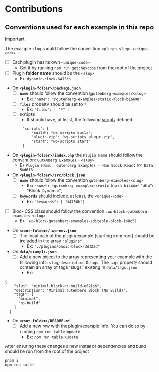# Contributions

## Conventions used for each example in this repo 

> [!IMPORTANT]
> The example `slug` should follow the convention `<plugin-slug>-<unique-code>`

- [ ] Each plugin has its own `<unique-code>` 
    - Get it by running `npm run get:hexcode` from the root of the project
- [ ] Plugin **folder name** should be the `<slug>`
    - Ex: `dynamic-block-64756b`
- On **`<plugin-folder>/package.json`**
    - [ ] **`name`** should follow the convention `@gutenberg-examples/<slug>` 
        - Ex: `"name": "@gutenberg-examples/static-block-b16608"`
    - [ ] **`files`** property should be set to `*`
        - Ex: `"files": [ "*" ]`
    - [ ] **`scripts`** 
        - It should have, at least, the following [scripts](https://developer.wordpress.org/block-editor/reference-guides/packages/packages-scripts/) defined:
```
        "scripts": {
            "build": "wp-scripts build",
            "plugin-zip": "wp-scripts plugin-zip",
            "start": "wp-scripts start"
        }
```
    
- On **`<plugin-folder>/index.php`** the `Plugin Name` should follow the convention: `Gutenberg Examples` - `<slug>`
     - Ex `Plugin Name:  Gutenberg Examples - Non Block React WP Data 56d6f3`
- On **`<plugin-folder>/src/block.json`**
    - [ ] **`name`** should follow the convention `gutenberg-examples/<slug>` 
        - Ex: `"name": "gutenberg-examples/static-block-b16608"`
    "title": "Block Dynamic",
    - [ ] **`keywords`** should include, at least, the `<unique-code>`
        - Ex: `"keywords": [ "64756b"]`    
- [ ] Block CSS class should follow the convention `.wp-block-gutenberg-examples-<slug>`
    - Ex: `.wp-block-gutenberg-examples-editable-block-1b8c51`    
- On **`<root-folder>/.wp-env.json`**
    - [ ] The local path of the plugin/example (starting from root) should be included in the array `"plugins"` 
        - Ex: `"./plugins/basic-block-3df23d"`
- On **`data/example.json`**
    - [ ] Add a new object to the array representing your example with the following info: `slug`, `description` & `tags`. The `tags` property should contain an array of tags "slugs" existing in  `data/tags.json`
        - Ex:

```
{
    "slug": "minimal-block-no-build-e621a6",
    "description": "Minimal Gutenberg Block (No Build)",
    "tags": [
      "minimal",
      "no-build"
    ]
  }
```
- On **`<root-folder>/README.md`**
    - [ ] Add a new row with the plugin/example info. You can do so by running `npm run table:update`
        - Ex: `npm run table:update`

After ensuring these changes a new install of dependencies and build should be run from the root of the project

```
pnpm i
npm run build
```